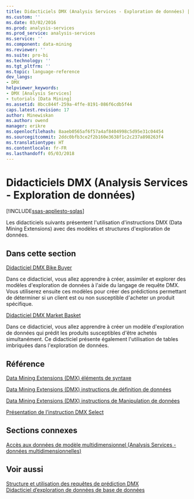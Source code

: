 ```yaml
---
title: Didacticiels DMX (Analysis Services - Exploration de données) | Documents Microsoft
ms.custom: ''
ms.date: 03/02/2016
ms.prod: analysis-services
ms.prod_service: analysis-services
ms.service: ''
ms.component: data-mining
ms.reviewer: ''
ms.suite: pro-bi
ms.technology: ''
ms.tgt_pltfrm: ''
ms.topic: language-reference
dev_langs:
- DMX
helpviewer_keywords:
- DMX [Analysis Services]
- tutorials [Data Mining]
ms.assetid: 8bcc844f-259a-4ffe-8191-086f6cdb5f44
caps.latest.revision: 17
author: Minewiskan
ms.author: owend
manager: erikre
ms.openlocfilehash: 8aaeb0565af6f57a4af8404998c5d95e31c04454
ms.sourcegitcommit: 2ddc0bfb3ce2f2b160e3638f1c2c237a898263f4
ms.translationtype: HT
ms.contentlocale: fr-FR
ms.lasthandoff: 05/03/2018
---
```

# <a name="dmx-tutorials-analysis-services---data-mining"></a>Didacticiels DMX (Analysis Services - Exploration de données)
[!INCLUDE[ssas-appliesto-sqlas](../includes/ssas-appliesto-sqlas.md)]

  Les didacticiels suivants présentent l'utilisation d'instructions DMX (Data Mining Extensions) avec des modèles et structures d'exploration de données.  
  
## <a name="in-this-section"></a>Dans cette section  
 [Didacticiel DMX Bike Buyer](http://msdn.microsoft.com/library/4b634cc1-86dc-42ec-9804-a19292fe8448)  
  
 Dans ce didacticiel, vous allez apprendre à créer, assimiler et explorer des modèles d'exploration de données à l'aide du langage de requête DMX. Vous utiliserez ensuite ces modèles pour créer des prédictions permettant de déterminer si un client est ou non susceptible d'acheter un produit spécifique.  
  
 [Didacticiel DMX Market Basket](http://msdn.microsoft.com/library/6e262a1d-c89e-4033-8368-46cf25168ef5)  
  
 Dans ce didacticiel, vous allez apprendre à créer un modèle d'exploration de données qui prédit les produits susceptibles d'être achetés simultanément. Ce didacticiel présente également l'utilisation de tables imbriquées dans l'exploration de données.  
  
## <a name="reference"></a>Référence  
 [Data Mining Extensions &#40;DMX&#41; éléments de syntaxe](../dmx/data-mining-extensions-dmx-syntax-elements.md)  
  
 [Data Mining Extensions &#40;DMX&#41; instructions de définition de données](../dmx/dmx-statements-data-definition.md)  
  
 [Data Mining Extensions &#40;DMX&#41; instructions de Manipulation de données](../dmx/dmx-statements-data-manipulation.md)  
  
 [Présentation de l’instruction DMX Select](../dmx/understanding-the-dmx-select-statement.md)  
  
## <a name="related-sections"></a>Sections connexes  
 [Accès aux données de modèle multidimensionnel &#40;Analysis Services - données multidimensionnelles&#41;](../analysis-services/multidimensional-models/mdx/multidimensional-model-data-access-analysis-services-multidimensional-data.md)  
  
## <a name="see-also"></a>Voir aussi  
 [Structure et utilisation des requêtes de prédiction DMX](../dmx/structure-and-usage-of-dmx-prediction-queries.md)   
 [Didacticiel d’exploration de données de base de données](http://msdn.microsoft.com/library/6602edb6-d160-43fb-83c8-9df5dddfeb9c)  
  
  
